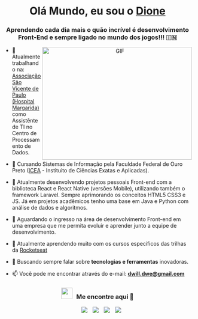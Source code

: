 <h1 align="center">Olá Mundo, eu sou o <a href="https://github.com/DioneDw" target="blank">
Dione</a></h1>
<h3 align="center">Aprendendo cada dia mais o quão incrível é desenvolvimento Front-End e sempre ligado no mundo dos jogos!!! &#127470;&#127475</h3>
<a target="_blank" align="center">
  <img align="right" top="500" height="300" width="400" alt="GIF" src="https://media.giphy.com/media/SWoSkN6DxTszqIKEqv/giphy.gif">
</a>

- 🔭 Atualmente trabalhando na: <a href="https://www.hospitalmargarida.com.br" target="blank">Associação São Vicente de Paulo (Hospital Margarida)</a> como Assistênte de TI no Centro de Processamento de Dados.

- 📝 Cursando Sistemas de Informação pela Faculdade Federal de Ouro Preto (<a href= https://icea.ufop.br/>ICEA</a> - Instituito de Ciências Exatas e Aplicadas).

- 📄 Atualmente desenvolvendo projetos pessoais Front-end com a biblioteca React e React Native (versões Mobile), utilizando também o framework Laravel. Sempre aprimorando os conceitos HTML5 CSS3 e JS. Já em projetos acadêmicos tenho uma base em Java e Python com análise de dados e algoritmos.

- 🤝 Aguardando o ingresso na área de desenvolvimento Front-end em uma empresa que me permita evoluir e aprender junto a equipe de desenvolvimento.

- 🌱 Atualmente aprendendo muito com os cursos específicos das trilhas da <a href="https://www.rocketseat.com.br/" target="blank">Rocketseat</a>

- 💬 Buscando sempre falar sobre **tecnologias e ferramentas** inovadoras. 

- 📫 Você pode me encontrar através do e-mail: **dwill.dwe@gmail.com** 

<h3 align="center" > <img src="https://media.giphy.com/media/iY8CRBdQXODJSCERIr/giphy.gif" width="30" height="30" style="margin-right: 10px;">Me encontre aqui 🤝 </h3>

<p align="center">

 <div align="center"  class="icons-social" style="margin-left: 10px;">
        <a style="margin-left: 10px;"  target="_blank" href="https://www.linkedin.com/in/dione-willy-evangelista-59ab8314a/">
			<img src="https://img.icons8.com/doodle/40/000000/linkedin--v2.png"></a>
        <a style="margin-left: 10px;" target="_blank" href="https://github.com/DioneDw">
		<img src="https://img.icons8.com/doodle/40/000000/github--v1.png"></a>
        <a style="margin-left: 10px;" target="_blank" href="https://www.instagram.com/dionyevangelista/">
			<img src="https://img.icons8.com/doodle/40/000000/instagram-new--v2.png"></a>
		<a style="margin-left: 10px;" target="_blank" href="https://twitter.com/dionywx">
			<img src="https://img.icons8.com/doodle/1x/twitter-squared--v2.png" ></a>

</p>
